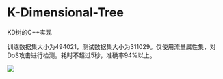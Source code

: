 # K-Dimensional-Tree
KD树的C++实现

训练数据集大小为494021，测试数据集大小为311029。仅使用流量属性集，对DoS攻击进行检测。耗时不超过5秒，准确率94%以上。

![](//p1.bpimg.com/11814/983bd0e8be097fd2.png)
